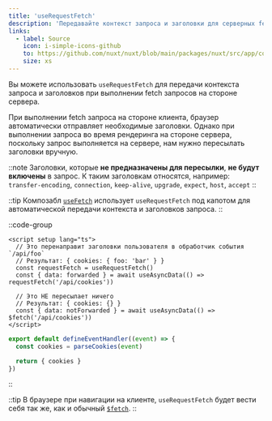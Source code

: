 ```yaml
---
title: 'useRequestFetch'
description: 'Передавайте контекст запроса и заголовки для серверных fetch запросов с помощью композабла useRequestFetch.'
links:
  - label: Source
    icon: i-simple-icons-github
    to: https://github.com/nuxt/nuxt/blob/main/packages/nuxt/src/app/composables/ssr.ts
    size: xs
---
```


Вы можете использовать `useRequestFetch` для передачи контекста запроса и заголовков при выполнении fetch запросов на стороне сервера.

При выполнении fetch запроса на стороне клиента, браузер автоматически отправляет необходимые заголовки.
Однако при выполнении запроса во время рендеринга на стороне сервера, поскольку запрос выполняется на сервере, нам нужно пересылать заголовки вручную.

::note
Заголовки, которые **не предназначены для пересылки**, **не будут включены** в запрос. К таким заголовкам относятся, например:
`transfer-encoding`, `connection`, `keep-alive`, `upgrade`, `expect`, `host`, `accept`
::

::tip
Композабл [`useFetch`](/docs/api/composables/use-fetch) использует `useRequestFetch` под капотом для автоматической передачи контекста и заголовков запроса.
::

::code-group

```vue [pages/index.vue]
<script setup lang="ts">
  // Это перенаправит заголовки пользователя в обработчик события `/api/foo`
  // Результат: { cookies: { foo: 'bar' } }
  const requestFetch = useRequestFetch()
  const { data: forwarded } = await useAsyncData(() => requestFetch('/api/cookies'))
  
  // Это НЕ пересылает ничего
  // Результат: { cookies: {} }
  const { data: notForwarded } = await useAsyncData(() => $fetch('/api/cookies')) 
</script>
```

```ts [server/api/cookies.ts]
export default defineEventHandler((event) => {
  const cookies = parseCookies(event)

  return { cookies }
})
```

::

::tip
В браузере при навигации на клиенте, `useRequestFetch` будет вести себя так же, как и обычный [`$fetch`](/docs/api/utils/dollarfetch).
::
